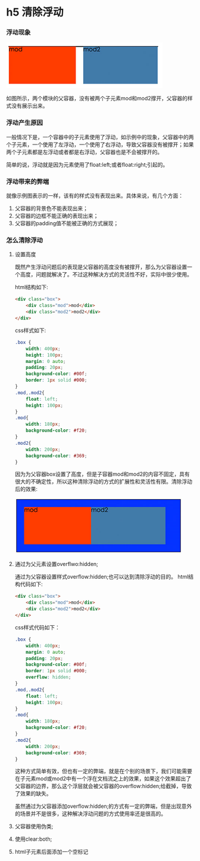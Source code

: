 
# h5 清除浮动
### 浮动现象
![](images/img1.jpg)

如图所示，两个模块的父容器，没有被两个子元素mod和mod2撑开，父容器的样式没有展示出来。

###  浮动产生原因
一般情况下是，一个容器中的子元素使用了浮动，如示例中的现象，父容器中的两个子元素，一个使用了左浮动，一个使用了右浮动，导致父容器没有被撑开；如果两个子元素都是左浮动或者都是右浮动，父容器也是不会被撑开的。

简单的说，浮动就是因为元素使用了float:left;或者float:right;引起的。

### 浮动带来的弊端
就像示例图表示的一样，该有的样式没有表现出来。具体来说，有几个方面：

1. 父容器的背景色不能表现出来；
2. 父容器的边框不能正确的表现出来；
3. 父容器的padding值不能被正确的方式展现；

### 怎么清除浮动

1. 设置高度
	
   既然产生浮动问题后的表现是父容器的高度没有被撑开，那么为父容器设置一个高度，问题就解决了。不过这种解决方式的灵活性不好，实际中很少使用。

    html结构如下:
    ```html
    <div class="box">
        <div class="mod">mod</div>
        <div class="mod2">mod2</div>
    </div>
    ```
	css样式如下:
	```css
	.box {
        width: 400px;
        height: 100px;
        margin: 0 auto;
        padding: 20px;
        background-color: #00f;
        border: 1px solid #000;
    }
    .mod,.mod2{
        float: left;
        height: 100px;
    }
    .mod{
        width: 180px;
        background-color: #f20;
    }
    .mod2{
        width: 200px;
        background-color: #369;
    }
	```
    因为为父容器box设置了高度，但是子容器mod和mod2的内容不固定，具有很大的不确定性，所以这种清除浮动的方式的扩展性和灵活性有限。清除浮动后的效果:

    ![](images/img2.jpg)

2. 通过为父元素设置overflwo:hidden;

    通过为父容器设置样式overflow:hidden;也可以达到清除浮动的目的。
    html结构代码如下:
    ```html
    <div class="box">
        <div class="mod">mod</div>
        <div class="mod2">mod2</div>
    </div>
    ```
    css样式代码如下：
    ```css
    .box {
        width: 400px;
        margin: 0 auto;
        padding: 20px;
        background-color: #00f;
        border: 1px solid #000;
        overflow: hidden;
    }
    .mod,.mod2{
        float: left;
        height: 100px;
    }
    .mod{
        width: 180px;
        background-color: #f20;
    }
    .mod2{
        width: 200px;
        background-color: #369;
    }
    ```
    这种方式简单有效，但也有一定的弊端，就是在个别的场景下，我们可能需要在子元素mod或mod2中有一个浮在文档流之上的效果，如果这个效果超出了父容器的边界，那么这个浮层就会被父容器的overflow:hidden;给截掉，导致了效果的缺失。

    虽然通过为父容器添加overflow:hidden;的方式有一定的弊端，但是出现意外的场景并不是很多，这种解决浮动问题的方式使用率还是很高的。


3. 父容器使用伪类;


4. 使用clear:both;



5. html子元素后面添加一个空标记
